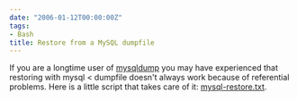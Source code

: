 ```yaml
---
date: "2006-01-12T00:00:00Z"
tags:
- Bash
title: Restore from a MySQL dumpfile
---
```

If you are a longtime user of [mysqldump](http://dev.mysql.com/doc/refman/5.0/en/mysqldump.html) you may have experienced that restoring with mysql < dumpfile doesn't always work because of referential problems. Here is a little script that takes care of it: [mysql-restore.txt](http://www.timvw.be/wp-content/code/bash/mysql-restore.txt).
